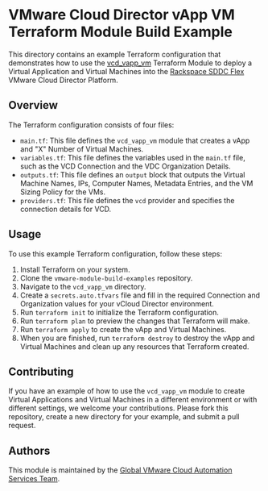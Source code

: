# VMware Cloud Director vApp VM Terraform Module Build Example

This directory contains an example Terraform configuration that demonstrates how to use the [vcd_vapp_vm](https://github.com/global-vmware/vcd_vapp_vm) Terraform Module to deploy a Virtual Application and Virtual Machines into the [Rackspace SDDC Flex](https://www.rackspace.com/cloud/private/software-defined-data-center-flex) VMware Cloud Director Platform.

## Overview

The Terraform configuration consists of four files:

- `main.tf`: This file defines the `vcd_vapp_vm` module that creates a vApp and "X" Number of Virtual Machines.
- `variables.tf`: This file defines the variables used in the `main.tf` file, such as the VCD Connection and the VDC Organization Details.
- `outputs.tf`: This file defines an `output` block that outputs the Virtual Machine Names, IPs, Computer Names, Metadata Entries, and the VM Sizing Policy for the VMs. 
- `providers.tf`: This file defines the `vcd` provider and specifies the connection details for VCD.

## Usage

To use this example Terraform configuration, follow these steps:

1. Install Terraform on your system.
2. Clone the `vmware-module-build-examples` repository.
3. Navigate to the `vcd_vapp_vm` directory.
4. Create a `secrets.auto.tfvars` file and fill in the required Connection and Organization values for your vCloud Director environment.
5. Run `terraform init` to initialize the Terraform configuration.
6. Run `terraform plan` to preview the changes that Terraform will make.
7. Run `terraform apply` to create the vApp and Virtual Machines.
8. When you are finished, run `terraform destroy` to destroy the vApp and Virtual Machines and clean up any resources that Terraform created.

## Contributing

If you have an example of how to use the `vcd_vapp_vm` module to create Virtual Applications and Virtual Machines in a different environment or with different settings, we welcome your contributions. Please fork this repository, create a new directory for your example, and submit a pull request.

## Authors

This module is maintained by the [Global VMware Cloud Automation Services Team](https://github.com/global-vmware).